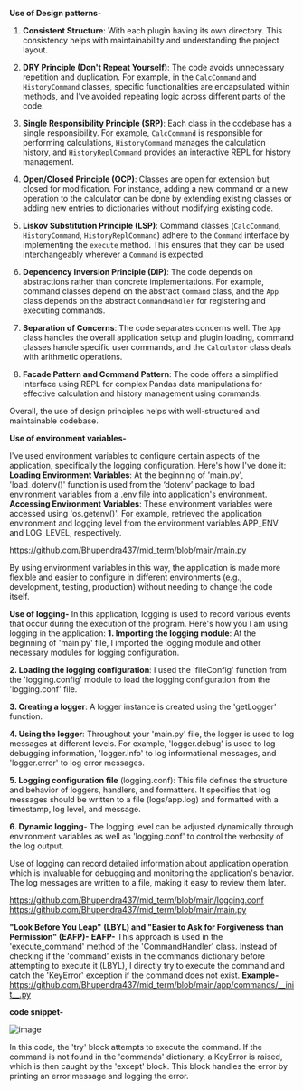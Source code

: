 **Use of Design patterns-**
1. **Consistent Structure**: With each plugin having its own directory. This consistency helps with maintainability and understanding the project layout.

2. **DRY Principle (Don't Repeat Yourself)**: The code avoids unnecessary repetition and duplication. For example, in the `CalcCommand` and `HistoryCommand` classes, specific functionalities are encapsulated within methods, and I’ve avoided repeating logic across different parts of the code.

3. **Single Responsibility Principle (SRP)**: Each class in the codebase has a single responsibility. For example, `CalcCommand` is responsible for performing calculations, `HistoryCommand` manages the calculation history, and `HistoryReplCommand` provides an interactive REPL for history management.

4. **Open/Closed Principle (OCP)**: Classes are open for extension but closed for modification. For instance, adding a new command or a new operation to the calculator can be done by extending existing classes or adding new entries to dictionaries without modifying existing code.

5. **Liskov Substitution Principle (LSP)**: Command classes (`CalcCommand`, `HistoryCommand`, `HistoryReplCommand`) adhere to the `Command` interface by implementing the `execute` method. This ensures that they can be used interchangeably wherever a `Command` is expected.

6. **Dependency Inversion Principle (DIP)**: The code depends on abstractions rather than concrete implementations. For example, command classes depend on the abstract `Command` class, and the `App` class depends on the abstract `CommandHandler` for registering and executing commands.

7. **Separation of Concerns**: The code separates concerns well. The `App` class handles the overall application setup and plugin loading, command classes handle specific user commands, and the `Calculator` class deals with arithmetic operations.

8. **Facade Pattern and Command Pattern**: The code offers a simplified interface using REPL for complex Pandas data manipulations for effective calculation and history management using commands.

Overall, the use of design principles helps with well-structured and maintainable codebase. 


**Use of environment variables-**

I've used environment variables to configure certain aspects of the application, specifically the logging configuration. Here's how I've done it:
**Loading Environment Variables**: At the beginning of 'main.py', 'load_dotenv()' function is used from the ‘dotenv’ package to load environment variables from a .env file into application's environment.
**Accessing Environment Variables**: These environment variables were accessed using 'os.getenv()'. For example, retrieved the application environment and logging level from the environment variables APP_ENV and LOG_LEVEL, respectively.

https://github.com/Bhupendra437/mid_term/blob/main/main.py

By using environment variables in this way, the application is made more flexible and easier to configure in different environments (e.g., development, testing, production) without needing to change the code itself. 


**Use of logging-**
In this application, logging is used to record various events that occur during the execution of the program. Here's how you I am using logging in the application:
**1.	Importing the logging module**: At the beginning of 'main.py' file, I imported the logging module and other necessary modules for logging configuration.

**2.	Loading the logging configuration**: I used the 'fileConfig' function from the 'logging.config' module to load the logging configuration from the 'logging.conf' file.

**3.	Creating a logger**: A logger instance is created using the 'getLogger' function.

**4.	Using the logger**: Throughout your 'main.py' file, the logger is used to log messages at different levels. For example, 'logger.debug' is used to log debugging information, 'logger.info' to log informational messages, and 'logger.error' to log error messages.

**5.	Logging configuration file** (logging.conf): This file defines the structure and behavior of loggers, handlers, and formatters. It specifies that log messages should be written to a file (logs/app.log) and formatted with a timestamp, log level, and message.

**6.	Dynamic logging**- The logging level can be adjusted dynamically through environment variables as well as 'logging.conf' to control the verbosity of the log output.

Use of logging can record detailed information about application operation, which is invaluable for debugging and monitoring the application's behavior. The log messages are written to a file, making it easy to review them later.

https://github.com/Bhupendra437/mid_term/blob/main/logging.conf
https://github.com/Bhupendra437/mid_term/blob/main/main.py


**"Look Before You Leap" (LBYL) and "Easier to Ask for Forgiveness than Permission" (EAFP)-**
**EAFP-**
This approach is used in the 'execute_command' method of the 'CommandHandler' class. Instead of checking if the 'command' exists in the commands dictionary before attempting to execute it (LBYL), I directly try to execute the command and catch the 'KeyError' exception if the command does not exist.
**Example-**
https://github.com/Bhupendra437/mid_term/blob/main/app/commands/__init__.py

**code snippet-**

![image](https://github.com/Bhupendra437/mid_term/assets/157599950/2530dc83-3ad1-4d8a-9790-055900bd07e8)


In this code, the 'try' block attempts to execute the command. If the command is not found in the 'commands' dictionary, a KeyError is raised, which is then caught by the 'except' block. This block handles the error by printing an error message and logging the error.


